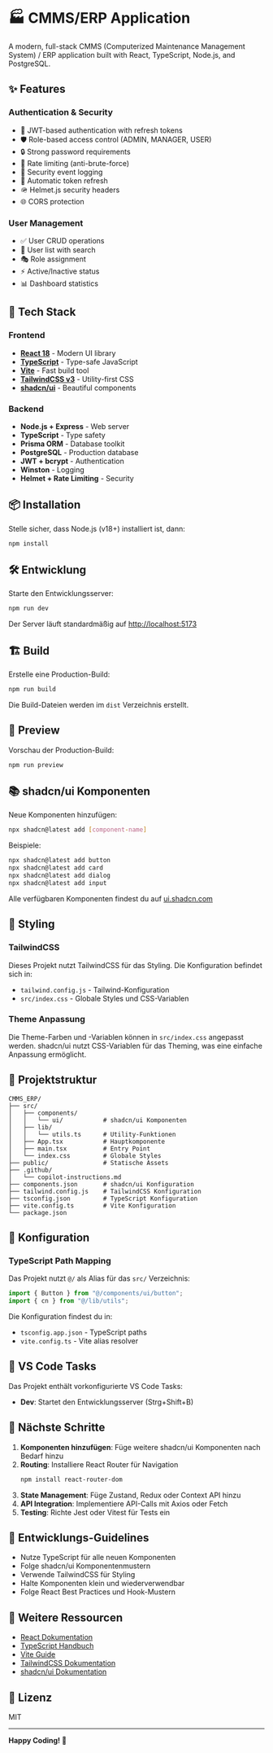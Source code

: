 # 🏭 CMMS/ERP Application

A modern, full-stack CMMS (Computerized Maintenance Management System) / ERP application built with React, TypeScript, Node.js, and PostgreSQL.

## ✨ Features

### Authentication & Security

- 🔐 JWT-based authentication with refresh tokens
- 🛡️ Role-based access control (ADMIN, MANAGER, USER)
- 🔒 Strong password requirements
- 🚦 Rate limiting (anti-brute-force)
- 📝 Security event logging
- 🔄 Automatic token refresh
- 🪖 Helmet.js security headers
- 🌐 CORS protection

### User Management

- ✅ User CRUD operations
- 👥 User list with search
- 🎭 Role assignment
- ⚡ Active/Inactive status
- 📊 Dashboard statistics

## 🚀 Tech Stack

### Frontend

- **[React 18](https://react.dev/)** - Modern UI library
- **[TypeScript](https://www.typescriptlang.org/)** - Type-safe JavaScript
- **[Vite](https://vitejs.dev/)** - Fast build tool
- **[TailwindCSS v3](https://tailwindcss.com/)** - Utility-first CSS
- **[shadcn/ui](https://ui.shadcn.com/)** - Beautiful components

### Backend

- **Node.js + Express** - Web server
- **TypeScript** - Type safety
- **Prisma ORM** - Database toolkit
- **PostgreSQL** - Production database
- **JWT + bcrypt** - Authentication
- **Winston** - Logging
- **Helmet + Rate Limiting** - Security

## 📦 Installation

Stelle sicher, dass Node.js (v18+) installiert ist, dann:

```bash
npm install
```

## 🛠️ Entwicklung

Starte den Entwicklungsserver:

```bash
npm run dev
```

Der Server läuft standardmäßig auf [http://localhost:5173](http://localhost:5173)

## 🏗️ Build

Erstelle eine Production-Build:

```bash
npm run build
```

Die Build-Dateien werden im `dist` Verzeichnis erstellt.

## 👀 Preview

Vorschau der Production-Build:

```bash
npm run preview
```

## 📚 shadcn/ui Komponenten

Neue Komponenten hinzufügen:

```bash
npx shadcn@latest add [component-name]
```

Beispiele:

```bash
npx shadcn@latest add button
npx shadcn@latest add card
npx shadcn@latest add dialog
npx shadcn@latest add input
```

Alle verfügbaren Komponenten findest du auf [ui.shadcn.com](https://ui.shadcn.com/docs/components)

## 🎨 Styling

### TailwindCSS

Dieses Projekt nutzt TailwindCSS für das Styling. Die Konfiguration befindet sich in:

- `tailwind.config.js` - Tailwind-Konfiguration
- `src/index.css` - Globale Styles und CSS-Variablen

### Theme Anpassung

Die Theme-Farben und -Variablen können in `src/index.css` angepasst werden. shadcn/ui nutzt CSS-Variablen für das Theming, was eine einfache Anpassung ermöglicht.

## 📁 Projektstruktur

```
CMMS_ERP/
├── src/
│   ├── components/
│   │   └── ui/           # shadcn/ui Komponenten
│   ├── lib/
│   │   └── utils.ts      # Utility-Funktionen
│   ├── App.tsx           # Hauptkomponente
│   ├── main.tsx          # Entry Point
│   └── index.css         # Globale Styles
├── public/               # Statische Assets
├── .github/
│   └── copilot-instructions.md
├── components.json       # shadcn/ui Konfiguration
├── tailwind.config.js    # TailwindCSS Konfiguration
├── tsconfig.json         # TypeScript Konfiguration
├── vite.config.ts        # Vite Konfiguration
└── package.json
```

## 🔧 Konfiguration

### TypeScript Path Mapping

Das Projekt nutzt `@/` als Alias für das `src/` Verzeichnis:

```typescript
import { Button } from "@/components/ui/button";
import { cn } from "@/lib/utils";
```

Die Konfiguration findest du in:

- `tsconfig.app.json` - TypeScript paths
- `vite.config.ts` - Vite alias resolver

## 🎯 VS Code Tasks

Das Projekt enthält vorkonfigurierte VS Code Tasks:

- **Dev**: Startet den Entwicklungsserver (Strg+Shift+B)

## 📝 Nächste Schritte

1. **Komponenten hinzufügen**: Füge weitere shadcn/ui Komponenten nach Bedarf hinzu
2. **Routing**: Installiere React Router für Navigation
   ```bash
   npm install react-router-dom
   ```
3. **State Management**: Füge Zustand, Redux oder Context API hinzu
4. **API Integration**: Implementiere API-Calls mit Axios oder Fetch
5. **Testing**: Richte Jest oder Vitest für Tests ein

## 🤝 Entwicklungs-Guidelines

- Nutze TypeScript für alle neuen Komponenten
- Folge shadcn/ui Komponentenmustern
- Verwende TailwindCSS für Styling
- Halte Komponenten klein und wiederverwendbar
- Folge React Best Practices und Hook-Mustern

## 📖 Weitere Ressourcen

- [React Dokumentation](https://react.dev/)
- [TypeScript Handbuch](https://www.typescriptlang.org/docs/)
- [Vite Guide](https://vitejs.dev/guide/)
- [TailwindCSS Dokumentation](https://tailwindcss.com/docs)
- [shadcn/ui Dokumentation](https://ui.shadcn.com/)

## 📄 Lizenz

MIT

---

**Happy Coding! 🎉**
